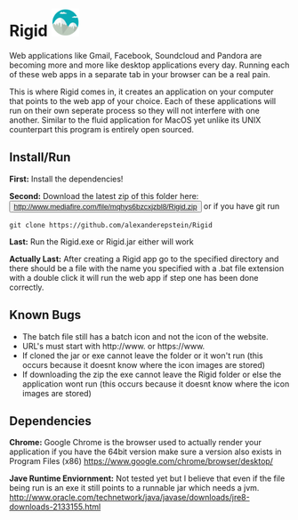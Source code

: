 # Rigid <img src="https://github.com/alexanderepstein/Rigid/blob/master/Icons/rigid_github_small.png" alt="Rigid Logo" style="width:50;height:50;">

Web applications like Gmail, Facebook, Soundcloud and Pandora are becoming more and more like desktop applications every day. Running each of these web apps in a separate tab in your browser can be a real pain.

This is where Rigid comes in, it creates an application on your computer that points to the web app of your choice. Each of these applications will run on their own seperate process so they will not interfere with one another. Similar to the fluid application for MacOS yet unlike its UNIX counterpart this program is entirely open sourced.

## Install/Run
**First:** Install the dependencies!

**Second:** Download the latest zip of this folder here: <button onclick="location.href='http://www.mediafire.com/file/mqhys6bzcxjzbl8/Rigid.zip'" type="button">
     http://www.mediafire.com/file/mqhys6bzcxjzbl8/Rigid.zip</button>  or if you have git run 
    
    git clone https://github.com/alexanderepstein/Rigid
  
  **Last:** Run the Rigid.exe or Rigid.jar either will work
  
  **Actually Last:** After creating a Rigid app go to the specified directory  and there should be a file with the name you specified with a .bat file extension with a double click it will run the web app if step one has been done correctly. 
  

## Known Bugs
 * The batch file still has a batch icon and not the icon of the website.
 * URL's must start with http://www. or https://www.
 * If cloned the jar or exe cannot leave the folder or it won't run (this occurs because it doesnt know where the icon images are stored)
 * If downloading the zip the exe cannot leave the Rigid folder or else the application wont run (this occurs because it doesnt know where the icon images are stored)
 

    
## Dependencies

**Chrome:** Google Chrome is the browser used to actually render your application if you have the 64bit version make sure a  version also exists in Program Files (x86) https://www.google.com/chrome/browser/desktop/

**Jave Runtime Enviornment:** Not tested yet but I believe that even if the file being run is an exe it still points to a runnable jar which needs a jvm. http://www.oracle.com/technetwork/java/javase/downloads/jre8-downloads-2133155.html
